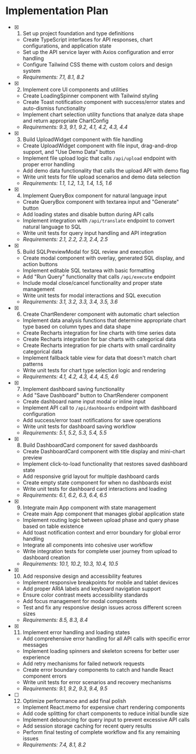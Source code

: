 # Implementation Plan

- [x] 1. Set up project foundation and type definitions

  - Create TypeScript interfaces for API responses, chart configurations, and application state
  - Set up the API service layer with Axios configuration and error handling
  - Configure Tailwind CSS theme with custom colors and design system
  - _Requirements: 7.1, 8.1, 8.2_

- [x] 2. Implement core UI components and utilities

  - Create LoadingSpinner component with Tailwind styling
  - Create Toast notification component with success/error states and auto-dismiss functionality
  - Implement chart selection utility functions that analyze data shape and return appropriate ChartConfig
  - _Requirements: 9.3, 9.1, 9.2, 4.1, 4.2, 4.3, 4.4_

- [x] 3. Build UploadWidget component with file handling

  - Create UploadWidget component with file input, drag-and-drop support, and "Use Demo Data" button
  - Implement file upload logic that calls `/api/upload` endpoint with proper error handling
  - Add demo data functionality that calls the upload API with demo flag
  - Write unit tests for file upload scenarios and demo data selection
  - _Requirements: 1.1, 1.2, 1.3, 1.4, 1.5, 1.6_

- [x] 4. Implement QueryBox component for natural language input

  - Create QueryBox component with textarea input and "Generate" button
  - Add loading states and disable button during API calls
  - Implement integration with `/api/translate` endpoint to convert natural language to SQL
  - Write unit tests for query input handling and API integration
  - _Requirements: 2.1, 2.2, 2.3, 2.4, 2.5_

- [x] 5. Build SQLPreviewModal for SQL review and execution

  - Create modal component with overlay, generated SQL display, and action buttons
  - Implement editable SQL textarea with basic formatting
  - Add "Run Query" functionality that calls `/api/execute` endpoint
  - Include modal close/cancel functionality and proper state management
  - Write unit tests for modal interactions and SQL execution
  - _Requirements: 3.1, 3.2, 3.3, 3.4, 3.5, 3.6_

- [x] 6. Create ChartRenderer component with automatic chart selection

  - Implement data analysis functions that determine appropriate chart type based on column types and data shape
  - Create Recharts integration for line charts with time series data
  - Create Recharts integration for bar charts with categorical data
  - Create Recharts integration for pie charts with small cardinality categorical data
  - Implement fallback table view for data that doesn't match chart patterns
  - Write unit tests for chart type selection logic and rendering
  - _Requirements: 4.1, 4.2, 4.3, 4.4, 4.5, 4.6_

- [x] 7. Implement dashboard saving functionality

  - Add "Save Dashboard" button to ChartRenderer component
  - Create dashboard name input modal or inline input
  - Implement API call to `/api/dashboards` endpoint with dashboard configuration
  - Add success/error toast notifications for save operations
  - Write unit tests for dashboard saving workflow
  - _Requirements: 5.1, 5.2, 5.3, 5.4, 5.5_

- [x] 8. Build DashboardCard component for saved dashboards

  - Create DashboardCard component with title display and mini-chart preview
  - Implement click-to-load functionality that restores saved dashboard state
  - Add responsive grid layout for multiple dashboard cards
  - Create empty state component for when no dashboards exist
  - Write unit tests for dashboard card interactions and loading
  - _Requirements: 6.1, 6.2, 6.3, 6.4, 6.5_

- [x] 9. Integrate main App component with state management

  - Create main App component that manages global application state
  - Implement routing logic between upload phase and query phase based on table existence
  - Add toast notification context and error boundary for global error handling
  - Integrate all components into cohesive user workflow
  - Write integration tests for complete user journey from upload to dashboard creation
  - _Requirements: 10.1, 10.2, 10.3, 10.4, 10.5_

- [x] 10. Add responsive design and accessibility features

  - Implement responsive breakpoints for mobile and tablet devices
  - Add proper ARIA labels and keyboard navigation support
  - Ensure color contrast meets accessibility standards
  - Add focus management for modal components
  - Test and fix any responsive design issues across different screen sizes
  - _Requirements: 8.5, 8.3, 8.4_

- [x] 11. Implement error handling and loading states

  - Add comprehensive error handling for all API calls with specific error messages
  - Implement loading spinners and skeleton screens for better user experience
  - Add retry mechanisms for failed network requests
  - Create error boundary components to catch and handle React component errors
  - Write unit tests for error scenarios and recovery mechanisms
  - _Requirements: 9.1, 9.2, 9.3, 9.4, 9.5_

- [ ] 12. Optimize performance and add final polish
  - Implement React.memo for expensive chart rendering components
  - Add code splitting for chart components to reduce initial bundle size
  - Implement debouncing for query input to prevent excessive API calls
  - Add session storage caching for recent query results
  - Perform final testing of complete workflow and fix any remaining issues
  - _Requirements: 7.4, 8.1, 8.2_
